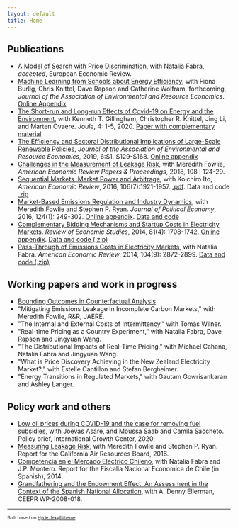 ```yaml
---
layout: default
title: Home
---
```

## Publications
- [A Model of Search with Price Discrimination](https://mreguant.github.io/papers/manuscript_buyer_power_08_2020_REV_EER_FINAL-1.pdf), with Natalia Fabra, *accepted*, European Economic Review.
- [Machine Learning from Schools about Energy Efficiency](<https://docs.google.com/viewer?a=v&pid=sites&srcid=ZGVmYXVsdGRvbWFpbnxtYXJyZWd1YW50fGd4OjFlOTZlOWViYzI0YTg3NDA>), with Fiona Burlig, Chris Knittel, Dave Rapson and Catherine Wolfram, forthcoming, *Journal of the Association of Environmental and Resource Economics*. [Online Appendix](https://sites.google.com/site/marreguant/OnlineAppendix.pdf?attredirects=0&amp;d=1)
- [The Short-run and Long-run Effects of Covid-19 on Energy and the Environment](https://doi.org/10.1016/j.joule.2020.06.010), with Kenneth T. Gillingham, Christopher R. Knittel, Jing Li, and Marten Ovaere. *Joule*, 4: 1-5, 2020. [Paper with complementary material](https://docs.google.com/viewer?a=v&amp;pid=sites&amp;srcid=ZGVmYXVsdGRvbWFpbnxtYXJyZWd1YW50fGd4OjU0NTk0MTUxYzFhZTJmNDk)
- [The Efficiency and Sectoral Distributional Implications of Large-Scale Renewable Policies](https://docs.google.com/viewer?a=v&amp;pid=sites&amp;srcid=ZGVmYXVsdGRvbWFpbnxtYXJyZWd1YW50fGd4OjVhZjMzYWJhM2JlNWM3NDg), *Journal of the Association of Environmental and Resource Economics*, 2019, 6:S1, S129-S168. [Online appendix](https://sites.google.com/site/marreguant/reguant_redistribution_web_appendix.pdf?attredirects=0&amp;d=1)
- [Challenges in the Measurement of Leakage Risk](https://www.aeaweb.org/articles/pdf/doi/10.1257/pandp.20181087), with Meredith Fowlie, *American Economic Review Papers & Proceedings*, 2018, 108 : 124-29.
- [Sequential Markets, Market Power and Arbitrage](https://sites.google.com/site/marreguant/ito_reguant_sequential.pdf?attredirects=0&amp;d=1), with Koichiro Ito, *American Economic Review*, 2016, 106(7):1921-1957. [.pdf](<https://docs.google.com/viewer?a=v&pid=sites&srcid=ZGVmYXVsdGRvbWFpbnxtYXJyZWd1YW50fGd4OjQ4NjY4Njc1ZDdmOTEyNzQ>). Data and code [.zip](<https://www.dropbox.com/s/sahymuolxldiyx4/20141529_data.zip?dl=0>)
- [Market-Based Emissions Regulation and Industry Dynamics](https://sites.google.com/site/marreguant/fowlie_reguant_ryan.pdf?attredirects=0), with Meredith Fowlie and Stephen P. Ryan. *Journal of Political Economy*, 2016, 124(1): 249-302. [Online appendix](https://sites.google.com/site/marreguant/fowlie_reguant_ryan_online_app.pdf?attredirects=0). [Data and code](https://sites.google.com/site/marreguant/code_and_data.zip?attredirects=0)
- [Complementary Bidding Mechanisms and Startup Costs in Electricity Markets](https://sites.google.com/site/marreguant/mreguant_complex.pdf?attredirects=0). *Review of Economic Studies*, 2014, 81(4): 1708-1742. [Online appendix](https://sites.google.com/site/marreguant/mreguant_complex_appendix.pdf?attredirects=0). [Data and code (.zip)](https://www.dropbox.com/s/lyfzea1tx19ol64/Supplementary.zip?dl=0)
- [Pass-Through of Emissions Costs in Electricity Markets](https://sites.google.com/site/marreguant/paper_passthrough_fabra_reguant.pdf?attredirects=0), with Natalia Fabra. *American Economic Review*, 2014, 104(9): 2872-2899. [Data and code (.zip)](https://sites.google.com/site/marreguant/20130186_data.zip?attredirects=0)


## Working papers and work in progress
- [Bounding Outcomes in Counterfactual Analysis](<https://www.dropbox.com/s/ymp0gw1rh0yjoht/reguant_bounds.pdf?dl=0>)
- "Mitigating Emissions Leakage in Incomplete Carbon Markets," with Meredith Fowlie, R&R, JAERE.
- "The Internal and External Costs of Intermittency," with Tomás Wilner.
- "Real-time Pricing as a Country Experiment," with Natalia Fabra, Dave Rapson and Jingyuan Wang.
- "The Distributional Impacts of Real-Time Pricing," with Michael Cahana, Natalia Fabra and Jingyuan Wang.
- "What is Price Discovery Achieving in the New Zealand Electricity Market?," with Estelle Cantillon and Stefan Bergheimer.
- "Energy Transitions in Regulated Markets," with Gautam Gowrisankaran and Ashley Langer.


## Policy work and others
- [Low oil prices during COVID-19 and the case for removing fuel subsidies](https://mreguant.github.io/papers/Removing-Fuel-Subsidies-2020-Policy-brief.pdf), with Joevas Asare, and Moussa Saab and Camila Saccheto. Policy brief, International Growth Center, 2020.
- [Measuring Leakage Risk](http://www.arb.ca.gov/cc/capandtrade/meetings/20160518/ucb-intl-leakage.pdf), with Meredith Fowlie and Stephen P. Ryan. Report for the California Air Resources Board, 2016.
- [Competencia en el Mercado Electrico Chileno](http://www.fne.gob.cl/wp-content/uploads/2014/01/informe_final_FNE_Enero13_2014.pdf), with Natalia Fabra and J.P. Montero. Report for the Fiscalia Nacional Economica de Chile (in Spanish), 2014.
- [Grandfathering and the Endowment Effect: An Assessment in the Context of the Spanish National Allocation](http://web.mit.edu/ceepr/www/publications/workingpapers/2008-018.pdf), with A. Denny Ellerman, CEEPR WP-2008-018.

---
<sup><sub>Built based on [Hyde Jekyll theme](https://github.com/poole/hyde).<sub><sup>
